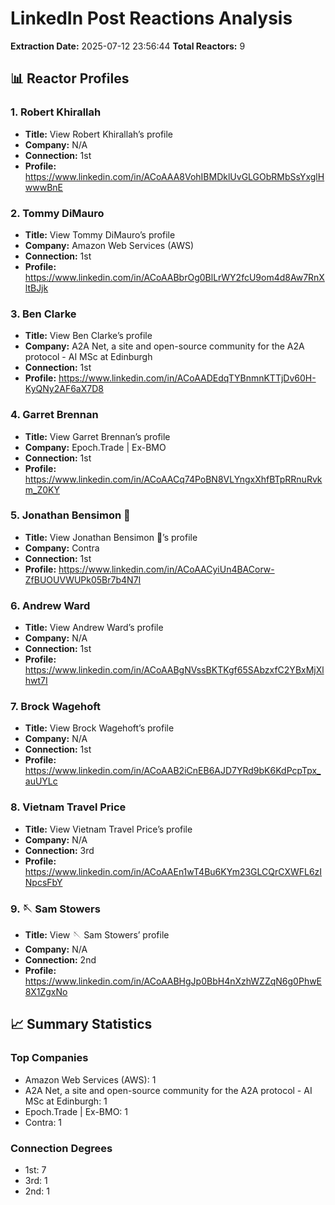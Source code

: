 # LinkedIn Post Reactions Analysis

**Extraction Date:** 2025-07-12 23:56:44
**Total Reactors:** 9

## 📊 Reactor Profiles

### 1. Robert Khirallah
- **Title:** View Robert Khirallah’s profile
- **Company:** N/A
- **Connection:** 1st
- **Profile:** https://www.linkedin.com/in/ACoAAA8VohIBMDklUvGLGObRMbSsYxglHwwwBnE

### 2. Tommy DiMauro
- **Title:** View Tommy DiMauro’s profile
- **Company:** Amazon Web Services (AWS)
- **Connection:** 1st
- **Profile:** https://www.linkedin.com/in/ACoAABbrOg0BlLrWY2fcU9om4d8Aw7RnXltBJjk

### 3. Ben Clarke
- **Title:** View Ben Clarke’s profile
- **Company:** A2A Net, a site and open-source community for the A2A protocol - AI MSc at Edinburgh
- **Connection:** 1st
- **Profile:** https://www.linkedin.com/in/ACoAADEdqTYBnmnKTTjDv60H-KyQNy2AF6aX7D8

### 4. Garret Brennan
- **Title:** View Garret Brennan’s profile
- **Company:** Epoch.Trade | Ex-BMO
- **Connection:** 1st
- **Profile:** https://www.linkedin.com/in/ACoAACq74PoBN8VLYngxXhfBTpRRnuRvkm_Z0KY

### 5. Jonathan Bensimon 🤝
- **Title:** View Jonathan Bensimon 🤝’s profile
- **Company:** Contra
- **Connection:** 1st
- **Profile:** https://www.linkedin.com/in/ACoAACyiUn4BACorw-ZfBUOUVWUPk05Br7b4N7I

### 6. Andrew Ward
- **Title:** View Andrew Ward’s profile
- **Company:** N/A
- **Connection:** 1st
- **Profile:** https://www.linkedin.com/in/ACoAABgNVssBKTKgf65SAbzxfC2YBxMjXlhwt7I

### 7. Brock Wagehoft
- **Title:** View Brock Wagehoft’s profile
- **Company:** N/A
- **Connection:** 1st
- **Profile:** https://www.linkedin.com/in/ACoAAB2iCnEB6AJD7YRd9bK6KdPcpTpx_auUYLc

### 8. Vietnam Travel Price
- **Title:** View Vietnam Travel Price’s profile
- **Company:** N/A
- **Connection:** 3rd
- **Profile:** https://www.linkedin.com/in/ACoAAEn1wT4Bu6KYm23GLCQrCXWFL6zINpcsFbY

### 9. 🪡 Sam Stowers
- **Title:** View 🪡 Sam Stowers’ profile
- **Company:** N/A
- **Connection:** 2nd
- **Profile:** https://www.linkedin.com/in/ACoAABHgJp0BbH4nXzhWZZqN6g0PhwE8X1ZgxNo

## 📈 Summary Statistics

### Top Companies
- Amazon Web Services (AWS): 1
- A2A Net, a site and open-source community for the A2A protocol - AI MSc at Edinburgh: 1
- Epoch.Trade | Ex-BMO: 1
- Contra: 1

### Connection Degrees
- 1st: 7
- 3rd: 1
- 2nd: 1

